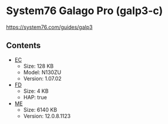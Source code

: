# System76 Galago Pro (galp3-c)

https://system76.com/guides/galp3

## Contents

- [EC](./ec.rom)
  - Size: 128 KB
  - Model: N130ZU
  - Version: 1.07.02
- [FD](./fd.rom)
  - Size: 4 KB
  - HAP: true
- [ME](./me.rom)
  - Size: 6140 KB
  - Version: 12.0.8.1123
